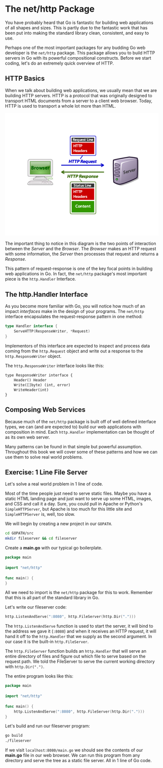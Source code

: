 # The net/http Package
You have probably heard that Go is fantastic for building web applications of
all shapes and sizes. This is partly due to the fantastic work that has been
put into making the standard library clean, consistent, and easy to use.

Perhaps one of the most important packages for any budding Go web developer is
the `net/http` package. This package allows you to build HTTP servers in Go
with its powerful compositional constructs. Before we start coding, let's do
an extremely quick overview of HTTP.

## HTTP Basics
When we talk about building web applications, we usually mean that we are
building HTTP servers. HTTP is a protocol that was originally designed to
transport HTML documents from a server to a client web browser. Today, HTTP is
used to transport a whole lot more than HTML.

![](http_diagram.png)

The important thing to notice in this diagram is the two points of interaction
between the *Server* and the *Browser*. The *Browser* makes an HTTP request
with some information, the *Server* then processes that request and returns a
*Response*.

This pattern of request-response is one of the key focal points in building web
applications in Go. In fact, the `net/http` package's most important piece is
the `http.Handler` Interface.

## The http.Handler Interface
As you become more familiar with Go, you will notice how much of an impact
*interfaces* make in the design of your programs. The `net/http` interface
encapsulates the request-response pattern in one method:

``` go
type Handler interface {
    ServeHTTP(ResponseWriter, *Request)
}
```

Implementors of this interface are expected to inspect and process data coming
from the `http.Request` object and write out a response to the
`http.ResponseWriter` object.

The `http.ResponseWriter` interface looks like this:

```
type ResponseWriter interface {
    Header() Header
    Write([]byte) (int, error)
    WriteHeader(int)
}
```

## Composing Web Services
Because much of the `net/http` package is built off of well defined interface
types, we can (and are expected to) build our web applications with composition
in mind. Each `http.Handler` implementation can be thought of as its own web
server.

Many patterns can be found in that simple but powerful assumption. Throughout
this book we will cover some of these patterns and how we can use them to solve
real world problems.


## Exercise: 1 Line File Server
Let's solve a real world problem in 1 line of code.

Most of the time people just need to serve static files. Maybe you have a
static HTML landing page and just want to serve up some HTML, images, and CSS
and call it a day. Sure, you could pull in Apache or Python's
`SimpleHTTPServer`, but Apache is too much for this little site and
`SimpleHTTPServer` is, well, too slow.

We will begin by creating a new project in our `GOPATH`.

``` bash
cd GOPATH/src
mkdir fileserver && cd fileserver
```

Create a **main.go** with our typical go boilerplate.

``` go
package main

import "net/http"

func main() {
}
```

All we need to import is the `net/http` package for this to work. Remember
that this is all part of the standard library in Go.

Let's write our fileserver code:

``` go
http.ListenAndServe(":8080", http.FileServer(http.Dir(".")))
```

The `http.ListenAndServe` function is used to start the server, it will bind to
the address we gave it (`:8080`) and when it receives an HTTP request, it will
hand it off to the `http.Handler` that we supply as the second argument. In our
case it is the built-in `http.FileServer`.

The `http.FileServer` function builds an `http.Handler` that will serve an
entire directory of files and figure out which file to serve based on the
request path. We told the FileServer to serve the current working directory
with `http.Dir(".")`.

The entire program looks like this:

``` go
package main

import "net/http"

func main() {
    http.ListenAndServe(":8080", http.FileServer(http.Dir(".")))
}
```

Let's build and run our fileserver program:
``` bash
go build
./fileserver
```

If we visit `localhost:8080/main.go` we should see the contents of our
**main.go** file in our web browser. We can run this program from any directory
and serve the tree as a static file server. All in 1 line of Go code.

